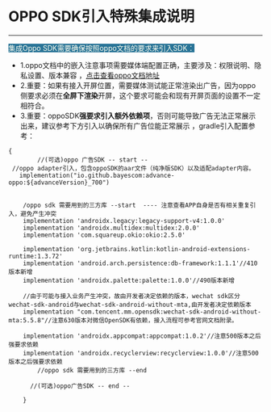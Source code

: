 # OPPO SDK引入特殊集成说明
***
<span style="background-color: #297497"><font  color=#FFFFF> 集成Oppo SDK需要确保按照oppo文档的要求来引入SDK：</font></span>

* 1.oppo文档中的嵌入注意事项需要媒体端配置正确，主要涉及：权限说明、隐私设置、版本兼容 ，[点击查看oppo文档地址](https://u.oppomobile.com/main/index.html#/main/download)
* 2.重要：如果有接入开屏位置，需要媒体测试能正常渲染出广告，因为oppo侧要求必须在**全屏下渲染**开屏，这个要求可能会和现有开屏页面的设置不一定相符合。
* 3.重要：oppoSDK**强要求引入额外依赖项**，否则可能导致广告无法正常展示出来，建议参考下方引入以确保所有广告位能正常展示 ，gradle引入配置参考：

```
{
  		//(可选)oppo 广告SDK -- start --
 //oppo adapter引入，包含oppoSDK的aar文件（纯净版SDK）以及适配adapter内容。
   implementation("io.github.bayescom:advance-oppo:${advanceVersion}_700")
    	
 
    /oppo sdk 需要用到的三方库 --start  ---- 注意查看APP自身是否有相关重复引入，避免产生冲突 
    implementation 'androidx.legacy:legacy-support-v4:1.0.0'
    implementation 'androidx.multidex:multidex:2.0.0'
    implementation 'com.squareup.okio:okio:2.5.0'
    
    implementation 'org.jetbrains.kotlin:kotlin-android-extensions-runtime:1.3.72'
    implementation 'android.arch.persistence:db-framework:1.1.1'//410版本新增
    implementation 'androidx.palette:palette:1.0.0'//490版本新增
    
    //由于可能与接入业务产生冲突，故由开发者决定依赖的版本，wechat sdk区分wechat-sdk-android与wechat-sdk-android-without-mta,由开发者决定依赖版本
    implementation "com.tencent.mm.opensdk:wechat-sdk-android-without-mta:5.5.8"//注意630版本对微信OpenSDK有依赖，接入流程可参考官网文档附录。

    implementation 'androidx.appcompat:appcompat:1.0.2'//注意500版本之后强要求依赖
    implementation 'androidx.recyclerview:recyclerview:1.0.0'//注意500版本之后强要求依赖
        //oppo sdk 需要用到的三方库 --end
       
      //(可选)oppo广告SDK -- end --

    }
